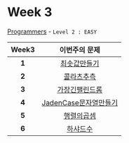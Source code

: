 # Week 3

[Programmers](https://programmers.co.kr/learn/challenges?level=2) - `Level 2 : EASY`

Week3 | 이번주의 문제
:---: | :--------:
**1** | [최솟값만들기](https://programmers.co.kr/learn/challenge_codes/179)
**2** | [콜라츠추측](https://programmers.co.kr/learn/challenge_codes/150)
**3** | [가장긴팰린드롬](https://programmers.co.kr/learn/challenge_codes/84)
**4** | [JadenCase문자열만들기](https://programmers.co.kr/learn/challenge_codes/134)
**5** | [행렬의곱셈](https://programmers.co.kr/learn/challenge_codes/140)
**6** | [하샤드수](https://programmers.co.kr/learn/challenge_codes/130)
